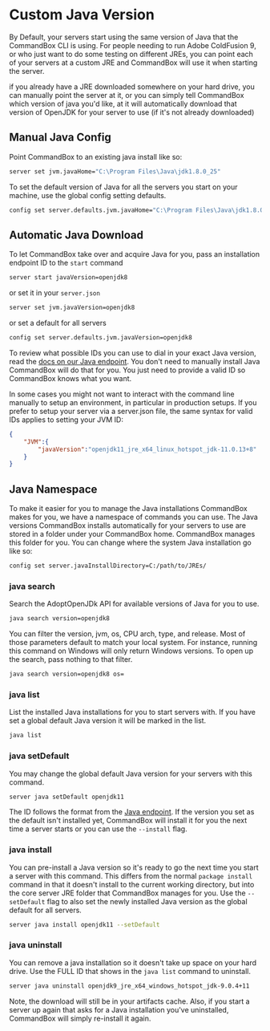 # Custom Java Version

By Default, your servers start using the same version of Java that the CommandBox CLI is using. For people needing to run Adobe ColdFusion 9, or who just want to do some testing on different JREs, you can point each of your servers at a custom JRE and CommandBox will use it when starting the server.

if you already have a JRE downloaded somewhere on your hard drive, you can manually point the server at it, or you can simply tell CommandBox which version of java you'd like, at it will automatically download that version of OpenJDK for your server to use \(if it's not already downloaded\)

## Manual Java Config

Point CommandBox to an existing java install like so:

```bash
server set jvm.javaHome="C:\Program Files\Java\jdk1.8.0_25"
```

To set the default version of Java for all the servers you start on your machine, use the global config setting defaults.

```bash
config set server.defaults.jvm.javaHome="C:\Program Files\Java\jdk1.8.0_25"
```

## Automatic Java Download

To let CommandBox take over and acquire Java for you, pass an installation endpoint ID to the `start` command

```bash
server start javaVersion=openjdk8
```

or set it in your `server.json`

```bash
server set jvm.javaVersion=openjdk8
```

or set a default for all servers

```bash
config set server.defaults.jvm.javaVersion=openjdk8
```

To review what possible IDs you can use to dial in your exact Java version, read the [docs on our Java endpoint](../../package-management/code-endpoints/java.md#installation-id). You don't need to manually install Java  CommandBox will do that for you. You just need to provide a valid ID so CommandBox knows what you want.

In some cases you might not want to interact with the command line manually to setup an environment, in particular in production setups. If you prefer to setup your server via a server.json file, the same syntax for valid IDs applies to setting your JVM ID:

```json
{
    "JVM":{
        "javaVersion":"openjdk11_jre_x64_linux_hotspot_jdk-11.0.13+8"
    }
}
```

## Java Namespace

To make it easier for you to manage the Java installations CommandBox makes for you, we have a namespace of commands you can use. The Java versions CommandBox installs automatically for your servers to use are stored in a folder under your CommandBox home. CommandBox manages this folder for you. You can change where the system Java installation go like so:

```bash
config set server.javaInstallDirectory=C:/path/to/JREs/
```

### java search

Search the AdoptOpenJDk API for available versions of Java for you to use.

```bash
java search version=openjdk8
```

You can filter the version, jvm, os, CPU arch, type, and release. Most of those parameters default to match your local system. For instance, running this command on Windows will only return Windows versions. To open up the search, pass nothing to that filter.

```bash
java search version=openjdk8 os=
```

### java list

List the installed Java installations for you to start servers with. If you have set a global default Java version it will be marked in the list.

```bash
java list
```

### java setDefault

You may change the global default Java version for your servers with this command.

```bash
server java setDefault openjdk11
```

The ID follows the format from the [Java endpoint](../../package-management/code-endpoints/java.md#installation-id). If the version you set as the default isn't installed yet, CommandBox will install it for you the next time a server starts or you can use the `--install` flag.

### java install

You can pre-install a Java version so it's ready to go the next time you start a server with this command. This differs from the normal `package install` command in that it doesn't install to the current working directory, but into the core server JRE folder that CommandBox manages for you. Use the `--setDefault` flag to also set the newly installed Java version as the global default for all servers.

```bash
server java install openjdk11 --setDefault
```

### java uninstall

You can remove a java installation so it doesn't take up space on your hard drive. Use the FULL ID that shows in the `java list` command to uninstall.

```bash
server java uninstall openjdk9_jre_x64_windows_hotspot_jdk-9.0.4+11
```

Note, the download will still be in your artifacts cache. Also, if you start a server up again that asks for a Java installation you've uninstalled, CommandBox will simply re-install it again.

